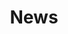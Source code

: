 ---
layout: blog
title: News
#subtitle: Mark
hero_image: /marklab-website/assets/images/marklab_hero3.png
#hero_height: is-fullwidth
hero_darken: true
---